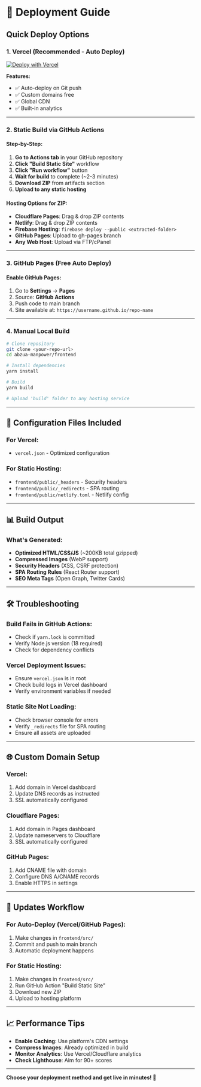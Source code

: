 # 🚀 Deployment Guide

## Quick Deploy Options

### 1. Vercel (Recommended - Auto Deploy)
[![Deploy with Vercel](https://vercel.com/button)](https://vercel.com/new/clone?repository-url=https://github.com/YOUR_USERNAME/YOUR_REPO)

**Features:**
- ✅ Auto-deploy on Git push
- ✅ Custom domains free
- ✅ Global CDN
- ✅ Built-in analytics

---

### 2. Static Build via GitHub Actions

#### Step-by-Step:
1. **Go to Actions tab** in your GitHub repository
2. **Click "Build Static Site"** workflow  
3. **Click "Run workflow"** button
4. **Wait for build** to complete (~2-3 minutes)
5. **Download ZIP** from artifacts section
6. **Upload to any static hosting**

#### Hosting Options for ZIP:
- **Cloudflare Pages**: Drag & drop ZIP contents
- **Netlify**: Drag & drop ZIP contents  
- **Firebase Hosting**: `firebase deploy --public <extracted-folder>`
- **GitHub Pages**: Upload to gh-pages branch
- **Any Web Host**: Upload via FTP/cPanel

---

### 3. GitHub Pages (Free Auto Deploy)

#### Enable GitHub Pages:
1. Go to **Settings** → **Pages**
2. Source: **GitHub Actions**
3. Push code to main branch
4. Site available at: `https://username.github.io/repo-name`

---

### 4. Manual Local Build

```bash
# Clone repository
git clone <your-repo-url>
cd abzua-manpower/frontend

# Install dependencies
yarn install

# Build
yarn build

# Upload 'build' folder to any hosting service
```

---

## 🔧 Configuration Files Included

### For Vercel:
- `vercel.json` - Optimized configuration

### For Static Hosting:
- `frontend/public/_headers` - Security headers
- `frontend/public/_redirects` - SPA routing
- `frontend/public/netlify.toml` - Netlify config

---

## 📊 Build Output

### What's Generated:
- **Optimized HTML/CSS/JS** (~200KB total gzipped)
- **Compressed Images** (WebP support)
- **Security Headers** (XSS, CSRF protection)  
- **SPA Routing Rules** (React Router support)
- **SEO Meta Tags** (Open Graph, Twitter Cards)

---

## 🛠️ Troubleshooting

### Build Fails in GitHub Actions:
- Check if `yarn.lock` is committed
- Verify Node.js version (18 required)
- Check for dependency conflicts

### Vercel Deployment Issues:
- Ensure `vercel.json` is in root
- Check build logs in Vercel dashboard
- Verify environment variables if needed

### Static Site Not Loading:
- Check browser console for errors
- Verify `_redirects` file for SPA routing
- Ensure all assets are uploaded

---

## 🌐 Custom Domain Setup

### Vercel:
1. Add domain in Vercel dashboard
2. Update DNS records as instructed
3. SSL automatically configured

### Cloudflare Pages:
1. Add domain in Pages dashboard  
2. Update nameservers to Cloudflare
3. SSL automatically configured

### GitHub Pages:
1. Add CNAME file with domain
2. Configure DNS A/CNAME records
3. Enable HTTPS in settings

---

## 🔄 Updates Workflow

### For Auto-Deploy (Vercel/GitHub Pages):
1. Make changes in `frontend/src/`
2. Commit and push to main branch
3. Automatic deployment happens

### For Static Hosting:
1. Make changes in `frontend/src/`
2. Run GitHub Action "Build Static Site"
3. Download new ZIP
4. Upload to hosting platform

---

## 📈 Performance Tips

- **Enable Caching**: Use platform's CDN settings
- **Compress Images**: Already optimized in build
- **Monitor Analytics**: Use Vercel/Cloudflare analytics
- **Check Lighthouse**: Aim for 90+ scores

---

**Choose your deployment method and get live in minutes! 🎉**